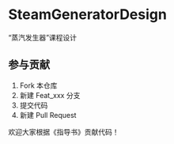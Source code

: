 # SteamGeneratorDesign
“蒸汽发生器”课程设计


## 参与贡献

1.  Fork 本仓库
2.  新建 Feat_xxx 分支
3.  提交代码
4.  新建 Pull Request

欢迎大家根据《指导书》贡献代码！
